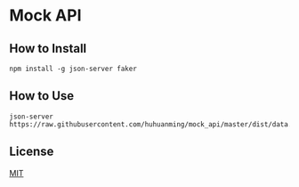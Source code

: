 # Mock API

## How to Install

```shell
npm install -g json-server faker
```

## How to Use

```shell
json-server https://raw.githubusercontent.com/huhuanming/mock_api/master/dist/data.json
```

## License

[MIT](https://github.com/huhuanming/mock_api/blob/master/LICENSE)
